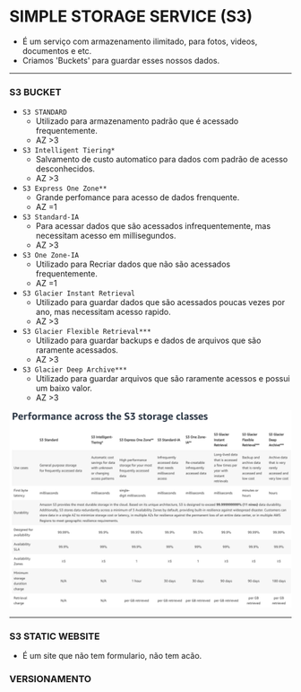 # SIMPLE STORAGE SERVICE (S3)

* É um serviço com armazenamento ilimitado, para fotos, videos, documentos e etc.
* Criamos 'Buckets' para guardar esses nossos dados.

***
### S3 BUCKET

* ``S3 STANDARD``
  * Utilizado para armazenamento padrão que é acessado frequentemente.
  * AZ >3
* ``S3 Intelligent Tiering*``
  * Salvamento de custo automatico para dados com padrão de acesso desconhecidos.
  * AZ >3
* ``S3 Express One Zone**``
  * Grande perfomance para acesso de dados frenquente.
  * AZ =1
* ``S3 Standard-IA``
  * Para acessar dados que são acessados infrequentemente, mas necessitam acesso em millisegundos.
  * AZ >3
* ``S3 One Zone-IA``
  * Utilizado para Recriar dados que não são acessados frequentemente.
  * AZ =1
* ``S3 Glacier Instant Retrieval``
  * Utilizado para guardar dados que são acessados poucas vezes por ano, mas necessitam acesso rapido.
  * AZ >3
* ``S3 Glacier Flexible Retrieval***``
  * Utilizado para guardar backups e dados de arquivos que são raramente acessados.
  * AZ >3
* ``S3 Glacier Deep Archive***``
  * Utilizado para guardar arquivos que são raramente acessos e possui um baixo valor.
  * AZ >3

![img.png](images/classes.png)


***
### S3 STATIC WEBSITE
* É um site que não tem formulario, não tem acão. 


### VERSIONAMENTO
